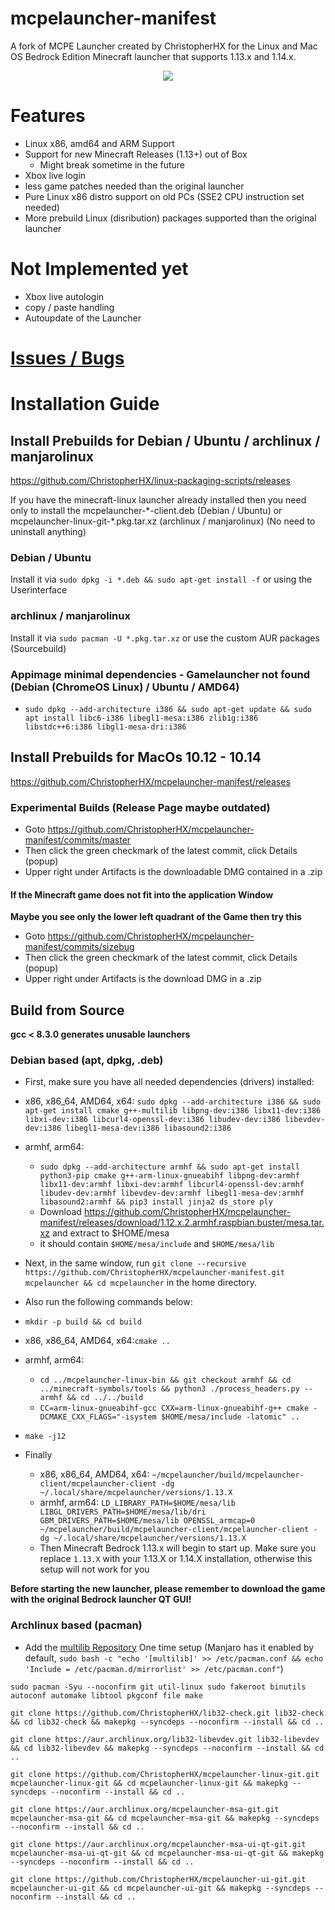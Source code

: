 # mcpelauncher-manifest
A fork of MCPE Launcher created by ChristopherHX for the Linux and Mac OS Bedrock Edition Minecraft launcher that supports 1.13.x and 1.14.x.

 <p align="center">
  <img src="https://user-images.githubusercontent.com/24195572/71060819-64f78c80-211b-11ea-8ea4-f1c2dabb9b54.png"/>
</p>

# Features
- Linux x86, amd64 and ARM Support
- Support for new Minecraft Releases (1.13+) out of Box
  - Might break sometime in the future
- Xbox live login
- less game patches needed than the original launcher
- Pure Linux x86 distro support on old PCs (SSE2 CPU instruction set needed)
- More prebuild Linux (disribution) packages supported than the original launcher

# Not Implemented yet
- Xbox live autologin
- copy / paste handling
- Autoupdate of the Launcher

# [Issues / Bugs](https://github.com/ChristopherHX/mcpelauncher-manifest/issues)

# Installation Guide
## Install Prebuilds for Debian / Ubuntu / archlinux / manjarolinux
https://github.com/ChristopherHX/linux-packaging-scripts/releases

If you have the minecraft-linux launcher already installed then you need only to install the mcpelauncher-&ast;-client.deb (Debian / Ubuntu) or mcpelauncher-linux-git-&ast;.pkg.tar.xz (archlinux / manjarolinux) (No need to uninstall anything)

### Debian / Ubuntu
Install it via `sudo dpkg -i *.deb && sudo apt-get install -f` or using the Userinterface

### archlinux / manjarolinux
Install it via `sudo pacman -U *.pkg.tar.xz` or use the custom AUR packages (Sourcebuild)

### Appimage minimal dependencies - Gamelauncher not found (Debian (ChromeOS Linux) / Ubuntu / AMD64)
- `sudo dpkg --add-architecture i386 && sudo apt-get update && sudo apt install libc6-i386 libegl1-mesa:i386 zlib1g:i386 libstdc++6:i386 libgl1-mesa-dri:i386`
## Install Prebuilds for MacOs 10.12 - 10.14
https://github.com/ChristopherHX/mcpelauncher-manifest/releases

### Experimental Builds (Release Page maybe outdated)
- Goto https://github.com/ChristopherHX/mcpelauncher-manifest/commits/master
- Then click the green checkmark of the latest commit, click Details (popup)
- Upper right under Artifacts is the downloadable DMG contained in a .zip

#### If the Minecraft game does not fit into the application Window
**Maybe you see only the lower left quadrant of the Game then try this**
- Goto https://github.com/ChristopherHX/mcpelauncher-manifest/commits/sizebug
- Then click the green checkmark of the latest commit, click Details (popup)
- Upper right under Artifacts is the download DMG in a .zip

## Build from Source
**gcc < 8.3.0 generates unusable launchers**
### Debian based (apt, dpkg, .deb)
- First, make sure you have all needed dependencies (drivers) installed:
- x86, x86_64, AMD64, x64: `sudo dpkg --add-architecture i386 && sudo apt-get install cmake g++-multilib libpng-dev:i386 libx11-dev:i386 libxi-dev:i386 libcurl4-openssl-dev:i386 libudev-dev:i386 libevdev-dev:i386 libegl1-mesa-dev:i386 libasound2:i386`
- armhf, arm64:
  - `sudo dpkg --add-architecture armhf && sudo apt-get install python3-pip cmake g++-arm-linux-gnueabihf libpng-dev:armhf libx11-dev:armhf libxi-dev:armhf libcurl4-openssl-dev:armhf libudev-dev:armhf libevdev-dev:armhf libegl1-mesa-dev:armhf libasound2:armhf && pip3 install jinja2 ds_store ply`
  - Download https://github.com/ChristopherHX/mcpelauncher-manifest/releases/download/1.12.x.2.armhf.raspbian.buster/mesa.tar.xz and extract to $HOME/mesa
  - it should contain `$HOME/mesa/include` and `$HOME/mesa/lib`
- Next, in the same window, run `git clone --recursive https://github.com/ChristopherHX/mcpelauncher-manifest.git mcpelauncher && cd mcpelauncher` in the home directory.
- Also run the following commands below:
- `mkdir -p build && cd build`
- x86, x86_64, AMD64, x64:`cmake ..`
- armhf, arm64:
  - `cd ../mcpelauncher-linux-bin && git checkout armhf && cd ../minecraft-symbols/tools && python3 ./process_headers.py --armhf && cd ../../build`
  - `CC=arm-linux-gnueabihf-gcc CXX=arm-linux-gnueabihf-g++ cmake -DCMAKE_CXX_FLAGS="-isystem $HOME/mesa/include -latomic" ..`
- `make -j12`

- Finally
  - x86, x86_64, AMD64, x64: `~/mcpelauncher/build/mcpelauncher-client/mcpelauncher-client -dg ~/.local/share/mcpelauncher/versions/1.13.X`
  - armhf, arm64: `LD_LIBRARY_PATH=$HOME/mesa/lib LIBGL_DRIVERS_PATH=$HOME/mesa/lib/dri GBM_DRIVERS_PATH=$HOME/mesa/lib OPENSSL_armcap=0 ~/mcpelauncher/build/mcpelauncher-client/mcpelauncher-client -dg ~/.local/share/mcpelauncher/versions/1.13.X`
  - Then Minecraft Bedrock 1.13.x will begin to start up. Make sure you replace `1.13.X` with your 1.13.X or 1.14.X installation, otherwise this setup will not work for you

**Before starting the new launcher, please remember to download the game with the original Bedrock launcher QT GUI!**
### Archlinux based (pacman)
- Add the [multilib Repository](https://wiki.archlinux.org/index.php/Official_repositories#multilib) One time setup (Manjaro has it enabled by default, `sudo bash -c "echo '[multilib]' >> /etc/pacman.conf && echo 'Include = /etc/pacman.d/mirrorlist' >> /etc/pacman.conf"`)

`sudo pacman -Syu --noconfirm git util-linux sudo fakeroot binutils autoconf automake libtool pkgconf file make`

`git clone https://github.com/ChristopherHX/lib32-check.git lib32-check && cd lib32-check && makepkg --syncdeps --noconfirm --install && cd ..`

`git clone https://aur.archlinux.org/lib32-libevdev.git lib32-libevdev && cd lib32-libevdev && makepkg --syncdeps --noconfirm --install && cd ..`

`git clone https://github.com/ChristopherHX/mcpelauncher-linux-git.git mcpelauncher-linux-git && cd mcpelauncher-linux-git && makepkg --syncdeps --noconfirm --install && cd ..`

`git clone https://aur.archlinux.org/mcpelauncher-msa-git.git mcpelauncher-msa-git && cd mcpelauncher-msa-git && makepkg --syncdeps --noconfirm --install && cd ..`

`git clone https://aur.archlinux.org/mcpelauncher-msa-ui-qt-git.git mcpelauncher-msa-ui-qt-git && cd mcpelauncher-msa-ui-qt-git && makepkg --syncdeps --noconfirm --install && cd ..`

`git clone https://github.com/ChristopherHX/mcpelauncher-ui-git.git mcpelauncher-ui-git && cd mcpelauncher-ui-git && makepkg --syncdeps --noconfirm --install && cd ..`
